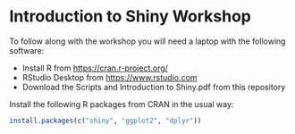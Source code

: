 # Introduction to Shiny Workshop

To follow along with the workshop you will need a laptop with the following software:

* Install R from https://cran.r-project.org/
* RStudio Desktop from https://www.rstudio.com
* Download the Scripts and Introduction to Shiny.pdf from this repository

Install the following R packages from CRAN in the usual way:

```r
install.packages(c("shiny", "ggplot2", "dplyr"))
```
